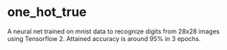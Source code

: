 # one_hot_true
A neural net trained on mnist data to recognize digits from 28x28 images using Tensorflow 2. Attained accuracy is around 95% in 3 epochs.
